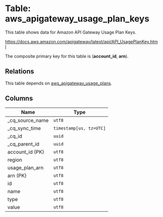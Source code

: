 # Table: aws_apigateway_usage_plan_keys

This table shows data for Amazon API Gateway Usage Plan Keys.

https://docs.aws.amazon.com/apigateway/latest/api/API_UsagePlanKey.html

The composite primary key for this table is (**account_id**, **arn**).

## Relations

This table depends on [aws_apigateway_usage_plans](aws_apigateway_usage_plans).

## Columns

| Name          | Type          |
| ------------- | ------------- |
|_cq_source_name|`utf8`|
|_cq_sync_time|`timestamp[us, tz=UTC]`|
|_cq_id|`uuid`|
|_cq_parent_id|`uuid`|
|account_id (PK)|`utf8`|
|region|`utf8`|
|usage_plan_arn|`utf8`|
|arn (PK)|`utf8`|
|id|`utf8`|
|name|`utf8`|
|type|`utf8`|
|value|`utf8`|